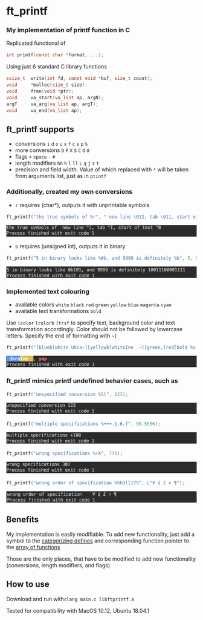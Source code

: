 # ft_printf
### My implementation of printf function in C

Replicated functional of
```c
int printf(const char *format, ...);
```

Using just 6 standard C library functions
```c
ssize_t  write(int fd, const void *buf, size_t count);
void     *malloc(size_t size);
void     free(void *ptr);
void     va_start(va_list ap, argN);
argT     va_arg(va_list ap, argT);
void     va_end(va_list ap);
```

## ft_printf supports
- conversions `i` `d` `o` `u` `x` `f` `c` `s` `p` `%`
- more conversions `D` `F` `X` `S` `C` `O` `U`
- flags `+` `space` `-` `#`
- length modifiers `hh` `h` `l` `ll` `L` `q` `j` `z` `t`
- precision and field width. Value of which replaced with `*` will be taken from arguments list, just as in `ptintf`

### Additionally, created my own conversions
- `r` requires (char*), outputs it with unprintable symbols
```c
ft_printf("the true symbols of %r", " new line \012, tab \011, start of text \002");
```
![](.screenshots/unprintable_symbols.png)
- `b` requires (unsigned int), outputs it in binary
```c
ft_printf("5 in binary looks like %#b, and 9999 is definitely %b", 5, 9999);
```
![](.screenshots/binary_conv.png)
### Implemented text colouring
- available colors `white` `black` `red` `green` `yellow` `blue` `magenta` `cyan`
- available text transformations `bold`

Use `[color` `[colorb` `[trsf` to specify text, background color and text transformation accordingly. Color should not be followed by lowercase letters. Specify the end of formatting with `~]`
```c
ft_printf("[blueb[white Ukra~][yellowb[whiteIne  ~][green,[red[bold %s~]", "yep");
```
![](.screenshots/color_mod.png)

### ft_printf mimics printf undefined behavior cases, such as
```c
ft_printf("unspecified conversion %ll", 123);
```
![](.screenshots/unspec_conv.png)
```c
ft_printf("multiple specifications %+++.1.6.f", 99.5556);
```
![](.screenshots/multiple_spec.png)
```c
ft_printf("wrong specifications %+X", 775);
```
![](.screenshots/wrong_spec.png)
```c
ft_printf("wrong order of specification %hh3ll17S", L"¥ ¢ £ ¤ ¶");
```
![](.screenshots/wrong_order_spec.png)

## Benefits
My implementation is easily modifiable. To add new functionality, just add a symbol to the [categorizing defines](ft_printf/ft_printf_typedefs.h) and corresponding function pointer to the [array of functions](ft_printf/ft_printf_fill_funs.c)


Those are the only places, that have to be modified to add new functionality (conversions, length modifiers, and flags)

## How to use
Download and run with` clang main.c libftprintf.a `


Tested for compatibility with MacOS 10.12, Ubuntu 18.04.1
